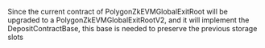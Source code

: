 Since the current contract of PolygonZkEVMGlobalExitRoot will be upgraded to a PolygonZkEVMGlobalExitRootV2, and it will implement
the DepositContractBase, this base is needed to preserve the previous storage slots


